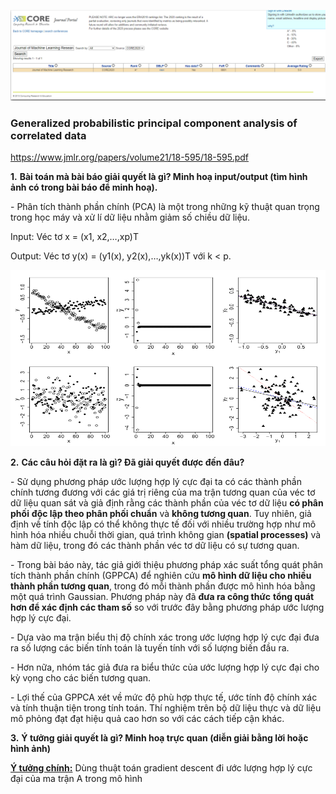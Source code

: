 ![QT32-1](https://github.com/hautb15/CS2205.CH1501/blob/main/QT/Images/QT32-1.png)



### **Generalized probabilistic principal component analysis of correlated data**

https://www.jmlr.org/papers/volume21/18-595/18-595.pdf

 

**1.**  **Bài toán mà bài báo giải quyết là gì? Minh hoạ input/output (tìm hình ảnh có trong bài báo để minh hoạ).**

\-    Phân tích thành phần chính (PCA) là một trong những kỹ thuật quan trọng trong học máy và xử lí dữ liệu nhằm giảm số chiều dữ liệu.

Input: Véc tơ x = (x1, x2,…,xp)T

Output: Véc tơ y(x) = (y1(x), y2(x),…,yk(x))T với k < p.                           

![QT32-2](https://github.com/hautb15/CS2205.CH1501/blob/main/QT/Images/QT32-2.png)



**2.**  **Các câu hỏi đặt ra là gì? Đã giải quyết được đến đâu?**

 \-    Sử dụng phương pháp ước lượng hợp lý cực đại ta có các thành phần chính tương đương với các giá trị riêng của ma trận tương quan của véc tơ dữ liệu quan sát và giả định rằng các thành phần của véc tơ dữ liệu **có phân phối** **độc lập theo phân phối chuẩn** và **không tương quan**. Tuy nhiên, giả định về tính độc lập có thể không thực tế đối với nhiều trường hợp như mô hình hóa nhiều chuỗi thời gian, quá trình không gian **(**spatial processes**)** và hàm dữ liệu, trong đó các thành phần véc tơ dữ liệu có sự tương quan. 

\-    Trong bài báo này, tác giả giới thiệu phương pháp xác suất tổng quát phân tích thành phần chính (GPPCA) để nghiên cứu **mô hình dữ liệu cho nhiều thành phần tương quan**, trong đó mỗi thành phần được mô hình hóa bằng một quá trình Gaussian. Phương pháp này đã **đưa ra công thức** **tổng quát hơn để xác định các tham số** so với trước đây bằng phương pháp ước lượng hợp lý cực đại. 

\-    Dựa vào ma trận biểu thị độ chính xác trong ước lượng hợp lý cực đại đưa ra số lượng các biến tính toán là tuyến tính với số lượng biến đầu ra. 

\-    Hơn nữa, nhóm tác giả đưa ra biểu thức của ước lượng hợp lý cực đại cho kỳ vọng cho các biến tương quan.

\-    Lợi thế của GPPCA xét về mức độ phù hợp thực tế, ước tính độ chính xác và tính thuận tiện trong tính toán. Thí nghiệm trên bộ dữ liệu thực và dữ liệu mô phỏng đạt đạt hiệu quả cao hơn so với các cách tiếp cận khác.

 

**3.** **Ý tưởng giải quyết là gì? Minh hoạ trực quan (diễn giải bằng lời hoặc hình ảnh)**


 **<u>Ý tưởng chính:</u>** Dùng thuật toán gradient descent đi ước lượng hợp lý cực đại của ma trận A trong mô hình                                 

